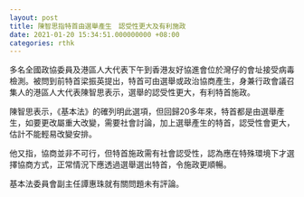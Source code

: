 ```yaml
---
layout: post
title: 陳智思指特首由選舉產生　認受性更大及有利施政
date: 2021-01-20 15:34:51.000000000 +08:00
categories: rthk
---
```


多名全國政協委員及港區人大代表下午到香港友好協進會位於灣仔的會址接受病毒檢測。被問到前特首梁振英提出，特首可由選舉或政治協商產生，身兼行政會議召集人的港區人大代表陳智思表示，選舉的認受性更大，有利特首施政。

陳智思表示，《基本法》的確列明此選項，但回歸20多年來，特首都是由選舉產生，如要更改屬重大改變，需要社會討論，加上選舉產生的特首，認受性會更大，估計不能輕易改變安排。

他又指，協商並非不可行，但特首施政需有社會認受性，認為應在特殊環境下才選擇協商方式，正常情況下應透過選舉選出特首，令施政更順暢。

基本法委員會副主任譚惠珠就有關問題未有評論。
